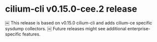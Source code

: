 # cilium-cli v0.15.0-cee.2 release
￼
This release is based on v0.15.0 cilium-cli and adds cilium-ce specific sysdump collectors.
￼
Future releases might see additional enterprise-specific features.
